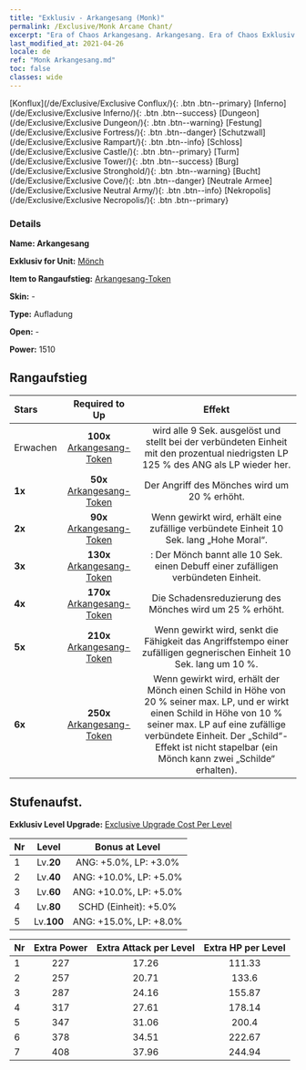 ```yaml
---
title: "Exklusiv - Arkangesang (Monk)"
permalink: /Exclusive/Monk Arcane Chant/
excerpt: "Era of Chaos Arkangesang. Arkangesang. Era of Chaos Exklusiv Arkangesang. Mönch Exklusiv."
last_modified_at: 2021-04-26
locale: de
ref: "Monk Arkangesang.md"
toc: false
classes: wide
---
```

 [Konflux](/de/Exclusive/Exclusive Conflux/){: .btn .btn--primary} [Inferno](/de/Exclusive/Exclusive Inferno/){: .btn .btn--success} [Dungeon](/de/Exclusive/Exclusive Dungeon/){: .btn .btn--warning} [Festung](/de/Exclusive/Exclusive Fortress/){: .btn .btn--danger} [Schutzwall](/de/Exclusive/Exclusive Rampart/){: .btn .btn--info} [Schloss](/de/Exclusive/Exclusive Castle/){: .btn .btn--primary} [Turm](/de/Exclusive/Exclusive Tower/){: .btn .btn--success} [Burg](/de/Exclusive/Exclusive Stronghold/){: .btn .btn--warning} [Bucht](/de/Exclusive/Exclusive Cove/){: .btn .btn--danger} [Neutrale Armee](/de/Exclusive/Exclusive Neutral Army/){: .btn .btn--info} [Nekropolis](/de/Exclusive/Exclusive Necropolis/){: .btn .btn--primary} 

### Details
 **Name: Arkangesang** 

 **Exklusiv for Unit:** [Mönch](/de/units/Monk/) 

 **Item to Rangaufstieg:** [Arkangesang-Token](/ItemsDE/con_915/)

 **Skin:** -

 **Type:** Aufladung

 **Open:** -

 **Power:** 1510

## Rangaufstieg

  |     Stars    |  Required to Up | Effekt |
  |:-------------|:---------------:|:---------------:|
  |  Erwachen  | **100x** [Arkangesang-Token](/ItemsDE/con_915/) | <Predigt> wird alle 9 Sek. ausgelöst und stellt bei der verbündeten Einheit mit den prozentual niedrigsten LP 125 % des ANG als LP wieder her. |
  | **1x** <i class="fas fa-star"/> | **50x** [Arkangesang-Token](/ItemsDE/con_915/) | Der Angriff des Mönches wird um 20 % erhöht. |
  | **2x** <i class="fas fa-star"/> | **90x** [Arkangesang-Token](/ItemsDE/con_915/) | Wenn <Predigt> gewirkt wird, erhält eine zufällige verbündete Einheit 10 Sek. lang „Hohe Moral“. |
  | **3x** <i class="fas fa-star"/> | **130x** [Arkangesang-Token](/ItemsDE/con_915/) | <Hingabe>: Der Mönch bannt alle 10 Sek. einen Debuff einer zufälligen verbündeten Einheit. |
  | **4x** <i class="fas fa-star"/> | **170x** [Arkangesang-Token](/ItemsDE/con_915/) | Die Schadensreduzierung des Mönches wird um 25 % erhöht. |
  | **5x** <i class="fas fa-star"/> | **210x** [Arkangesang-Token](/ItemsDE/con_915/) | Wenn <Predigt> gewirkt wird, senkt die Fähigkeit das Angriffstempo einer zufälligen gegnerischen Einheit 10 Sek. lang um 10 %. |
  | **6x** <i class="fas fa-star"/> | **250x** [Arkangesang-Token](/ItemsDE/con_915/) | Wenn <Hingabe> gewirkt wird, erhält der Mönch einen Schild in Höhe von 20 % seiner max. LP, und er wirkt einen Schild in Höhe von 10 % seiner max. LP auf eine zufällige verbündete Einheit. Der „Schild“-Effekt ist nicht stapelbar (ein Mönch kann zwei „Schilde“ erhalten). |


## Stufenaufst.
 **Exklusiv Level Upgrade:** [Exclusive Upgrade Cost Per Level](/Exclusive/ExclusiveUpgradeCostPerLevel/)

  |  Nr  |   Level  | Bonus at Level |
  |:-----|:--------:|:--------------:|
  | 1 | Lv.**20** | ANG: +5.0%, LP: +3.0% |
  | 2 | Lv.**40** | ANG: +10.0%, LP: +5.0% |
  | 3 | Lv.**60** | ANG: +10.0%, LP: +5.0% |
  | 4 | Lv.**80** | SCHD (Einheit): +5.0% |
  | 5 | Lv.**100** | ANG: +15.0%, LP: +8.0% |


  |  Nr  |  Extra Power | Extra Attack per Level | Extra HP per Level |
  |:-----|:--------:|:--------:|:--------:|
  | 1 | 227 | 17.26 | 111.33 |
  | 2 | 257 | 20.71 | 133.6 |
  | 3 | 287 | 24.16 | 155.87 |
  | 4 | 317 | 27.61 | 178.14 |
  | 5 | 347 | 31.06 | 200.4 |
  | 6 | 378 | 34.51 | 222.67 |
  | 7 | 408 | 37.96 | 244.94 |


